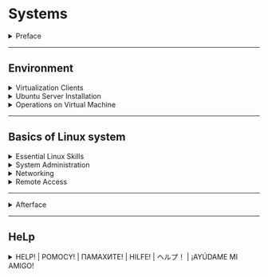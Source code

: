 # Systems

<details>
<summary>Preface</summary>

The design of the software is subject to change,
so use common sense and know that Google is Your best friend.

</details>

***

## Environment

<details>
<summary>Virtualization Clients</summary>

Whoa, whoa, whoa, don't You forgot to download [Ubuntu Server] LTS iso?...
Good for You.

### VirtualBox Set up

Download VirtualBox:

- Visit the official VirtualBox website at [virtualbox home page].
- Navigate to the `Downloads` section.
- Choose the version of VirtualBox that corresponds to Your host operating system
(e.g., Windows, macOS, Linux, etc.).
- Click on the download link to start the download of the VirtualBox installer.

And now You (probably) can run virtualbox,
by windows search bar (WIN + Q and type in `VirtualBox` and click on `Oracle VM VirtualBox`).

Virtual Machine set up:

- Click on the `Quick create...` in the tools panel.
- Enter the name of the virtual machine.
- In the text box with the `ISO Image` name, enter the path to the .iso file.
- Check the box next to `Skip Unattended Instalation`.
- And click finish.

To configure the virtual machine, just right-click on it and select `Settings`.

To start the virtual machine,
just right-click on it and select `Start -> Normal Start`.

To turn off the virtual machine,
just right-click on it and select `Stop -> Power Off`.

You're done (need to celebrate with a NOT very large piece of cake)!

![Ups, the image is somewhere](./images/environment/virtualization_clients/virtualbox.png)

### Hyper-V Set up

First, You are obligated to have windows (10|11) pro.

- Open the `Control Panel` on Your Windows machine.
- Go to `Programs -> Programs and Features -> Turn Windows features on or off`.
- Scroll down and find `Hyper-V.`
- Check the box next to `Hyper-V` (and every subtree if windows is stupid)
and click `OK.`
- Windows will prompt You to restart Your computer. Save Your work and restart.

And now You (probably) can run Hyper-v,
by windows search bar (WIN + Q and type in `Hyper-v` and click on `Hyper-v Manager`).

Virtual Machine set up:

- Select a server,
it can be Your computer or another machine You can connect to.
The list of (currently) available servers is displayed in the left panel.
- Click on the `Quick create...` in the right panel.
- In the pop-up window, click on `_Local installation source`.
- Uncheck the box next to `Windows Secure Boot.`
- And select the .iso file on your local storage via button
`Change installation source`.
- That blue-filled button with `Create Virtual Machine` on it beckons you,
and you press it with an irresistible urge.

To configure the virtual machine, just right-click on it and select `Settings`.

To start the virtual machine, just right-click on it and select `Start`.

To turn off the virtual machine, just right-click on it and select `Turn off`.

You're done (need to celebrate with a very large piece of cake)!

![Ups, the image is somewhere](./images/environment/virtualization_clients/hyper-v.png)

</details>

<details>
<summary>Ubuntu Server Installation</summary>

### Installation

1. After you start up your VM by first,
select `Try or Install Ubuntu`.
1. Choose the language, and believe me,
sooner than later but you will change
the language of your system to English anyway,
so do not create problems for your future self
and choose the language right away
(But just don't choose British English, remember -
"coloUr" is the most evil thing you can meet in your life.).
1. `Continue without updating`.
1. If I were you, I'd leave keyboard configuration
as default, so just `Done`.
1. This is just a virtual machine installation,
so I don't think you need any proprietary drivers.
`Done`.
1. Wait 5 seconds for configuration and ~~`DonDoDon` :pouting_cat:~~ `Done`.
1. Configure your proxy, or just `Done`.
1. Wait 5 second for configuration and `Done`.
1. Configure storage, or `Done`.
1. You have second chance to configure storage,
or just `Done`.
1. Then `Continue` if you want installation to begin.
1. And after installation is complete, just click `Enter`.

### Partitioning in the installer

On the storage configuration page:

- Choice the drive that will be used as boot device.
- Press enter when you choice the drive name and select: `Use As Boot Device`.
- For a healthy and proper Linux installation you should create:
root ('/'), home ('/home') and boot ('/boot') partitions.
- Select free space point (under the drive name) and click on `Add GPT Partition`.
- Specify the size of the partition space.
- Select the `Mount` You want it to be.

After all Mounts get created with proper size, you're done with that section.

### Partitioning using LVM (Logical Volume Manager)

Soooo, why again You should make life more difficult for yourself and use LVM?
Ah, yeah, how can i forgor, to:

- Increase flexibility - You can easily add more space to an existing volume
by adding a new drive to the group.
- Improve performance - You can spread data between drives,
so also spread the reading of that data.
- Make the system more fault tolerance - create a mirroring for the logical volume
(space - 20G, but you can use as user only 10G).

To start use LVM:

- Select `Create volume group`.
- Check the devices You want to be in the group and click create.
- And after that You can use the free space of the group to create partitions
like in section above.

### Swap space

We all get hungry from time to time.
The operating system is no exception,
so we need to provide it with a special place
from which it can draw memory when it runs out of RAM.
That's what the swap space is made for.

So to specify the swap space:

- From the free space, select - `Create volume group`.
- Specify the size of the swap space
- In the section `Format`, choice - `swap`.

And that's all You need to create swap space.

### Example Storage Configuration

![Ups, the image is somewhere](./images/environment/ubuntu_server_installation/Example_storage_configuration.png)

To run machine the drive with grub should be on the first sata port (sata 0).

</details>

<details>
<summary>Operations on Virtual Machine</summary>

### Virtualbox

#### ***Network Configuration***

To specify the network adapter:
  
- Right-click on VM and select `Settings`.
- In the left panel select `Network`.
- Make the `Enable Network Adapter` checked.
- Select the type of adapter (`Attached to...`): NAT, Bridge, Hostonly.

The difference between them is that:

- Hostonly: VM has no access to the network, so only host can access it.
- Nat: the VM can be accessed only from the local network.
- Bridge: any machine on the internet can access the VM.

#### ***Creating a clone of the system***

To create a clone:

- Right-click on VM.
- Select `Clone...`.
- Name it and give the place for this clone.
- Decide if you want to keep MAC addresses for
network adapters or genrerate new ones.

It's your first clone (for this guide at least)!

#### ***Creating a snapshots***

To create a snapshot:

- On the right side of the VM board click on 3-dot menu.
- Select the `Snapshots` point.
- Click `Take` on the tools bar on the top.

It's your first snapshot (for this guide at least)!

### Hyper-v

#### ***Network-adapter Configuration***

To specify the network adapter:
  
- In the left panel `Virtual switch manager...`.
- And choice the type of switch:
external(bridge), internal(nat), private(hostonly).
- Then `OK`.
- Right-click on VM, `Settings...`.
- In hardware section, `Add hardware`.
- Select `Network adapter` and then `add`.
- Click on the adapter
- In drop-down menu `virtual switch` select
the switch you created in point 2.

#### ***Export of the system***

To export (create a clone):

- Right-click on VM.
- Select `Export...`.
- Select where to export

#### ***Creating a checkpoints***

To create a checkpoint (snapshot):

- Right-click on VM.
- Select `Checkpoint`.

#### ***Microsoft specials***

~~Why the f**k you always tend to have your own naming...~~

### Clone vs Snapshots

If the options to clone and make snapshot literally do the same thing,
then why do we have these options?

Snapshots are less large in space than clones
because they are incremental copies of a virtual machine's state.
This means that they only store the changes
that have been made to the virtual machine since the last snapshot was created.

But clones in exange can be transferred from one machine to another.

</details>

***

## Basics of Linux system

<details>
<summary>Essential Linux Skills</summary>

<div style="margin-left: 20px;">
<details>
<summary>First login to the sHELL</summary>

### Lame way to log in

When your coolers start spinning,
the rgb lights play all sorts of hues
and the screen shows a mysterious picture.

Welcome to the user login screen!
It should show something like this:

![Ups, the image is somewhere](./images/basics/essential_linux_skills/login_screen.png)

To log in,all you have to do is enter your login (username)
and then enter the most secret password the mind has ever had a chance to create.

And yes, that's all you had to do to complete this extremely hard subsection.

### Interesting way

Psst, psst, reader, do you like to remember passwords?

Yeah, me too. So why shouldn't we create additional login options?

You know, something like fido2, u2f security key,
or maybe we should use our own flesh for authentication?

First of all we must have some security authentication usb device.
It is a great pity that I do not have one.

In that case... We will use a simple usb drive!

We will use the [pam_usb] tool to achieve our destiny.

- Update the apt using `sudo apt update`.
- Install all packages form the instruction for `debian based` on [pam_usb].
- Also install make, gcc.
- Make `git clone 'link here'`.
- Move Yours current position to the pam_usb directory.
- Use `make` command.
- And `sudo make install`

All that's left to do is configure [pam_usb].

- Find the name of your us drive by `sudo fdisk -l`
- Find the name of user, who'll be log in by usb.
`getent passwd | awk -F: '$3 >= 1000 && $3 <= 60000 {print $1}'`
($3 = UID)
- Add the device using `sudo pamusb-conf --add-device YourDeviceName`
- And then user `sudo pamusb-conf --add-user YourUserName`
- The last task is to add our authentication method
so open file `/etc/pam.d/common-auth` via root
and add `auth sufficient pam_usb.so` to the top of the file.

The result of these efforts - will be a directory with a file on the drive:

![Ups, the image is somewhere](./images/basics/essential_linux_skills/password_usb0.png)

![Ups, the image is somewhere](./images/basics/essential_linux_skills/password_usb1.png)

And the login process now looks something like this:

![Ups, the image is somewhere](./images/basics/essential_linux_skills/login0.png)

![Ups, the image is somewhere](./images/basics/essential_linux_skills/login1.png)

</details>

<details>
<summary>Command line help</summary>

In this cruel world of injustice and suffering,
ahem... in our beloved linux (and especially ubuntu),
You, my amigo, definitely need reliable friends!

### man

First thing that you should recall when you encounter problems
(especially dementia) - man. Just write `man 'your command'`
and if man have something to say you, he will show you
the help instruction.

### tldr

better man

### A bit of luck

No one is ever privy to such details, but,
if the developer has sufficient knowledge in the field of UX,
then you can try your luck and simply write a command
without parameters. And if the front side of the coin shows an eagle,
it is even possible to see how to get help or maybe help itself.

![Ups, the image is somewhere](./images/basics/essential_linux_skills/help_itself.png)

### Uncle Google

You are desperate?
Want to find an answer?
Even more, you would like to find complete solution?

It's time to experience full power of internet,
we are going to use browser!

But before,... docker instalation!

- `sudo apt install apt-transport-https ca-certificates curl software-properties-common`
- `curl -fsSL https://download.docker.com/linux/ubuntu/gpg | sudo apt-key add -`
- `sudo add-apt-repository "deb [arch=amd64]
https://download.docker.com/linux/ubuntu $(lsb_release -cs) stable"`
- `sudo apt update`
- `sudo apt install docker-ce`

And now, installation and first run of perfect gui browser:
`sudo docker run -ti browsh/browsh https://youtube.com`.

Here we are on the best site of tutorials!

![Ups, the image is somewhere](./images/basics/essential_linux_skills/youtube_agreement.png)

*Mhm, youtube agreement, so..., I suppose*
*we just reject all of that. Aha, so i can't make any click*
*and tab also does not work...*

Solutions to this problem are not plentiful:

1. Connect to the our machine from the another machine with cursor.
1. Use keyboard-driven web-browser, e.g. elinks.

Personally, I prefer the first one.
But because the connection to the vm
is a separate point, you know where to find guide.

The result of our work is a beautiful and sharp vision of the internet:

![Ups, the image is somewhere](./images/basics/essential_linux_skills/youtube_cli.png)

</details>

<details>
<summary>Services and processes</summary>

### Processes

Most commonly used commands for processes,
definitely are: ps, kill, nice, and taskset.

#### ***ps***

ps — show a snapshot of current list of processes
(especially their pid).

`ps a` — to list entire list of processes.

#### ***kill***

kill — send a signal to a process.

`kill -KILL <PID>` — to kill the process
(similar to pkill).

`kill -STOP <PID>` — to stop the process.

`kill -CONT <PID>` — to continue the process.

#### ***nice***

nice — tool to change priority of process
(from -20 to 19)
(from max to min).

`nice --20 wget https://momcorp.com/playbot/hot-machines-without-secureboot.epub`
— this will execute this wget command (process) with the most high priority.

Or we can change nice index (usually in short - ni)
of the existant process — `sudo renice -n 5  -p 8721`.

Some notes:

- nice without sudo can set max 0 as ni.
- without sudo renice can only change
priority of the process to the lower value.

#### ***taskset***

We can assign a specific process to a specific CPU. So..., let's try it, I guess?

`taskset -p <PID>` — to show CPU affinity for the process.
E.g. return of the command 1f, that is equal to 00011111,
where the length of binary number if the number of the CPU,
and from the right to the left - attachment.
In this example process can be executed on:
CPU0, CPU1, CPU2, CPU3, CPU4.

To show the number of CPUs — `lscpu | grep ^CPU\\(s\\)`.

`taskset -p 0x5 <PID>` — assign CPU0, CPU2 to the process.

`taskset -c <CPU list> <PID>`.

`taskset -c 0,2 <PID>` — assign CPU0, CPU2 to the process

`taskset -c 0-2 <PID>` — assign CPU0, CPU1, CPU2 to the process

### Services

Linux users should be aware of certain service operations, such as:

- Enable service — `systemctl enable [--now] <Name of process>`
- Disable service — `systemctl disable [--now] <Name of process>`
- Start — `systemctl start <Name of process>`
- Stop — `systemctl stop <Name of process>`
- Restart — `systemctl restart <Name of process>`

</details>

<details>
<summary>Files and file systems</summary>

List of commands for this section: pwd, ls, cd, lsblk, mkfs.

#### ***pwd***

To show which directory you are currently in,
just type `pwd`

#### ***ls***

To show directory contents:

`ls` — shows all not hidden files and directories.

`ls -a` — shows all.

`ls -l` — like ls, but also shows size of the files,
their owners, permissions, last modification time.

#### ***cd***

To change your current possition — cd.

`cd <Path to the destination>`, path can be relative and global.

#### ***lsblk***

`lsblk -d` — show all drives.

`lsblk -d -o name,kname,fstype,size,type,rm,vendor,tran | grep -E 'usb|usb-c'` —
show only drives plugged by usb or usb-c.

#### ***mkfs***

`mkfs -t <Filesystem type> <Device name>` —
format the device with specific filesystem.

`mkfs.ext4 <Device name>` —
format the device with specific ext4 filesystem.

</details>

<details>
<summary>Permissions</summary>

File permissions in Linux dictate who can access a file
and how they can interact with it. They are represented
by a three-character sequence, commonly referred to as the `rwx` mode.

1. Read (r): Grants the ability to read the contents of a file.
1. Write (w): Allows the user to modify or change the contents of a file or directory.
1. Execute (x): Enables a user to execute a file,
which typically means running a program or viewing the contents of a directory.

These permissions are applied to three categories of users:

1. Owner: The user who created or owns the file.
1. Group: The group to which the file belongs.
1. Others: All other users on the system.

`chmod <options> <permissions> <file or directory>` — to change permissions.

`chmod 755 <path to the file>` — change premissions to the file.

`chmod -R 777 <path to the directory>` — change permissions to the directory
and its entire content.

</details>

<details>
<summary>Identity and Access Control</summary>

#### ***users***

Linux is a multi-user operating system,
meaning it can accommodate multiple users
with distinct identities and privileges.
Understanding the different user categories
and managing user accounts are essential aspects of Linux administration.

User Categories:

1. Root User: The ultimate administrative account with full control over the system.
1. System Users: Specialized accounts used by system services and applications.
1. Regular Users: Standard accounts granted to individuals for daily tasks.

Viewing All Users:

The `cat /etc/passwd` command displays a list of
all user accounts on the system. Each line contains information
about a single user, including their username, UID (user identifier),
GID (group identifier), home directory, and default shell.
To display only names, we can use: `awk -F':' '{ print $1}' /etc/passwd`.

In the most cases, to see users, you can log in,
the command `getent passwd | awk -F: '$3 >= 1000 && $3 <= 60000 {print $1}'`
will work just fine.

Identifying Login Users:

The `who` command lists all users currently logged into the system.
Each line displays the username, terminal name, login time,
and remote host from which the user logged in.

Switching Users:

To switch between user accounts without logging out,
use the su command followed by the username you want to switch to.
For example, to switch to the user netpai, use:
`su - netpai`.

#### ***groups***

Group Categories:

1. System Groups: Predefined groups used by system services and applications.
1. Primary Group: The default group to which a user belongs upon creation.
1. Secondary Groups: Additional groups a user can join for access control
and resource sharing.

Joining a Group:

To add a user to a group, use the `usermod` command followed by
the -g option for primary group or -G option for secondary groups:
`usermod [-g|-G] <group_name> <username>`

Removing from a Group:

To remove a user from a group, use the `gpasswd` command followed by the -d option:
`gpasswd -d <username> <group_name>`

Group Types:

1. Closed Groups: Membership requires explicit addition by an administrator.
1. Open Groups: Users can join or leave freely.
1. Nested Groups: Groups can be members of other groups,
creating a hierarchical structure.

Listing Groups:
`cat /etc/group`

#### ***ownership***

Linux utilizes two primary ownership levels:

- File Owner: The individual user who created or
has been explicitly assigned ownership of the file or directory.
- File Group: The group to which the file or directory belongs.
Users within this group may have specific permissions for the file or directory.

Change ownership:

`chown [options] <owner>:<group> <file or directory>`

`chown nerd:nerd .txt`

`chown -R nerd:nerd /home/nerd`

</details>

<details>
<summary>Metadata Management</summary>

#### ***size***

To check the size of a file or directory in Linux, you can use the
`du [options] <file or directory>`

Options:

`-h`: Human-readable format (e.g., KB, MB, GB)

`-s`: Summarize the total size for each argument

Usage:

`du <file>` — check the size of a file.

`du <directory>` — check the size of a directory.

`du -sh <directory>` — check the size of a directory in a readable format.

`du -s <directory>/*` — check the total size of all files in a directory.

`du -s <directory>**` — check the size of all files in a directory and its subdirectories.

#### ***space***

`df -h` — memory usage for mounts.

`free - h` — ram usage.

`du -sh $(find / -writable -user <user_name>)` — memory usage for the user

`du -sh $(find / -writable -group <group_name>)` — memory usage for the group

#### ***date & time***

`date` — to show date.

`sudo date -s <date>` — to set date.

</details>

<details>
<summary>File Interaction</summary>

#### ***read***

Go to the nano-vim section

#### ***search***

How original and no surprising at all, the command to search is called `find`.

More precisely: `find <path> [options] <criteria>`

`find <path> -name "file"` — find files by name.

`find <path> -type d` — find only directories

`find <path> -size +1M` — find all files greater then 1Mb.

As criteria can be used regex.

`find . -iregex '\.\/[a-z]+.md'` - find all files in current
directory that end by .md and have only characters before.

`fzf` - a lot better find.

#### ***copy***

`cp [options] <source> <destination>`

`cp <sFile> <dFile>` — for files.

`cp -R <sDirectory> <dDirectory>` — for directories.

#### ***rename & replace***

To rename or replace you can use — `mv`.

`mv [options] <source> <destination>`

`mv -p <sFile> <dFile>` — for files with preserving file attributes.

`mv -R <sDirectory> <dDirectory>` — for directories.

#### ***create***

Files:

`touch [options] <list of names or pathes>` — for file creation.

`touch t1 t2 t3` — create 3 files with prefix `t` in the current directory.

Directories:

`mkdir [options] <list of names or pathes>` — for directory creation.

`mkdir test` — create test directory in the current directory.

`mkdir -p ./test1/nested_test` — create nested_test directory in the current directory,
but also create all parent directories that does not exist.

#### ***info***

`file [options] <file path or name>` — short information about file.

`file t1`

`stat [options] <path or name>` — displays some useful information
about the object.

`stat t2`

`stat test1`

`exiftool [options] <path or name>` — one of the best metadata tool.

#### ***delete***

`rm [options] <source>`

`rm <sFile>` — for files.

`rm -R <sDirectory>` — for directories.

</details>

</div>

</details>

<details>
<summary>System Administration</summary>

<div style="margin-left: 20px;">

<details>
<summary>Useful Linux system tools</summary>

#### ***top***

top — interective and more complex then ps manager of processes.

`top -u root` — show all processes attached to the root.

#### ***htop***

:astonished: Is it a `top` but with a friendly design,
complex features and the ability to not only write commands in loop
but also `click` buttons?

#### ***netstat***

netstat is a powerful tool for network troubleshooting and monitoring.

`sudo apt install net-tools` — to install.

`netstat -a` — shows all conections.

`netstat -na` — shows all connections
without resolving names.

`netstat -nat` — shows tcp connections.

`netstat -r` — shows routing table.

`netstat -tn` — shows tcps where data transferring is active.

#### ***Terminator***

`sudo apt install terminator` — for installation.

since this is a gui application then we ought to install xvfb
for virtual monitor,.... good luck somehow display it!

#### ***tmux***

Just type `tmux` and you are in heaven.

All commands start with `ctrl + b`:

- `c` — create new window.
- `n or p` — move to the next ot previous window.
- `&` — kill current window.
- `% or `` — split current panel verticaly or horizontaly.
- `x` — close panel.
- `d` — exit from the tmux (and save it, somelike minimize).
- `:` — and then `kill-session` to exit and end process.

`tmux ls` — list sessions.

`tmux attach -t <number_of_the_session>` — return to the session.

</details>

<details>
<summary>Console editors</summary>

![Ups, the image is somewhere](./images/basics/system_administration/meme.png)

#### ***vim***

Literally less complex version of neovim.

#### ***nano***

It should be pre-installed. Just type `nano [options] <path_to_the_file>`

`nano -l <file>` — open the file and
displays the line number to the left of the text area.

When nano is opened, press: (ctrl/command) + W to show help.
And after you read this `tutorial`, my congratulations,
you mastered nano.

#### ***neovim***

History evolution:
vi -> vim -> neovim.

`sudo apt install neovim` — to install.

Please, write `nvim` and then `:Tutor`. This will be a short guide to neowim.

And after that... PLUGINS!

To install plugins watch [this prefect video] with one remark:
change `sudo packman -S ...` to `sudo apt install ...`

And e.g. we can convert neovim into a chat with OpenAI GPT:

![Ups, the image is somewhere](./images/basics/system_administration/neovim_gpt.png)

</details>

<details>
<summary>sudo command</summary>

#### ***sudo***

Sudo is a command-line utility that allows users to execute
commands with the privileges of the root user.

#### ***Who can use sudo***

In the first place we should look inside sudoers file.
To check out the sudoers file,
simply type “sudo visudo” and it’ll pop open.
Inside the sudoers file,
you can assign specific sudo permissions to users and groups.
We use a special syntax for this:

[user] [host]=([run as]) [commands]

user: The user who will be granted the permissions.
host: The host on which the user can run commands.
run as: Defines the users as whom the commands can be run.
commands: The specific commands that the user is allowed to run.

![Ups, the image is somewhere](./images/basics/system_administration/sudoers_vanile.png)

A user can also inherit sudo permissions from the groups he is in.

#### ***Examples***

- `alice ALL=(bob) ALL` — alice can execute any command from bob user on any host.
- `bob ALL=(ALL) NOPASSWD: /usr/bin/apt update` — bob can execute apt update from.
any host and user
- `ALL ALL=(ALL) ALL` — everyone can do whatever they want.
- `edna name_of_specific_host=(edna) ALL` — edna can execute any comand only when
she is login from name_of_specific_host.

</details>

<details>
<summary>Users operations</summary>

#### ***creating users***

##### **useradd**

`useradd [options] <username>`

Some options:

- `-M` — create without a directory.
- `-s` — specify shell.
- `-e` — specify the expire date, when user'll be disabled.
- `-p` — set a password.
- `-u` — set a user ID (UID) manually.
- `-g` — create user and make him a member of specific group
(use group id for that).

Examples:

- `sudo useradd -e 2024-05-30 <username>` — user'll be disabled by the date.
- `sudo useradd -M <username>` — user without home directory.
- `sudo useradd -u 4444 <username>` — user with 4444 UID.
- `sudo useradd -g 27 <username>` — user'll be added to the group with GID 27
(sudo on my machine).

##### **adduser**

`adduser [options] <username>` — friendlier version of useradd,
by default generate password and home directory,
and some additional information about user.

#### ***creating groups***

##### **groupadd**

`groupadd [options] <groupname>`

Some options:

`-g` — create a group with specific GID
`-r` — create a system group

##### **addgroup**

`addgroup [options] <groupname>` — friendlier version of groupadd,
by default choosing Debian policy conformant GID values

#### ***add users to groups***

##### **usermod**

`usermod [options] <username>`

`usermod -aG <groupname> <username>` — add user to the group.

##### **gpasswd**

`gpasswd [options] <username>`

`gpasswd -a <username> <groupname>` — attach user to the group.

#### ***deleting users***

1. `sudo killall -u <username>` — kill all users processes and log him out.
1. `sudo passwd -l <username>` — block user (he can't log in).
1. `crontab -r -u <username>` — stop all system jobs.
1. `id -nG <username>` — check all his groups.
1. `sudo deluser <username> <groups>` — remove him from groups.
1. `sudo userdel -r <username>` — remove user and home directory.

#### ***deleting groups***

`sudo groupdel <groupname>`

#### ***managing users passwords***

- `sudo passwd <username>` — change password for the user.
- `sudo chage -M 90 <username>` — make password periodically (90 days)
changeable for the user.

</details>

<details>
<summary>Aliases</summary>

`alias <alias>='<another_text>'` — create a alias for another text.

`alias vim='nvim'`
`alias neovim='nvim'`

`ln <path_to_file> <path_to_link>` — create an alias for file (symbolic link).

`ln \home\nerd\really_secret\pierogi_recipe.secret \home\nerd\pierogi_link.scrt`

`ln -s <path_to_directory> <path_to_link>` —
create an alias for directory (soft link).

`ln -s secret/really_secret/super_secret/securets shortcut_secret`

</details>

<details>
<summary>Package management</summary>

#### ***YUM***

Distributions: CentOS

Extension: .rpm

Install package: `sudo yum install <package_name>`

Delete package: `sudo yum remove <package_name>`

#### ***RPM***

Distributions: Fedora, openSUSE

Extension: .rpm

Install package: `sudo rpm -i <package_name>`

Delete package: `sudo rpm -e <package_name>`

#### ***APT***

Distributions: Debian-based, Ubuntu

Extension: .deb

Install package: `sudo apt install <package_name>`

Delete package: `sudo apt remove <package_name>`

#### ***APT-GET***

Distributions: Debian-based, Ubuntu

Extension: .deb

Install package: `sudo apt-get install <package_name>`

Delete package: `sudo apt-get remove <package_name>`

#### ***DPKG***

Distributions: Debian-based, Ubuntu

Extension: .deb

Install package: `sudo dpkg -i <package_name>`

Delete package: `sudo dpkg -r <package_name>`

#### ***PACMAN***

Distributions: ArchLinux

Extension: .pkg.tar.xz

Install package: `sudo pacman -S <package_name>`

Delete package: `sudo pacman -R <package_name>`

</details>

<details>
<summary>Compiling from source</summary>

It really depends on exactly what you are trying to compile.
But here are the most common compilation utilities:
cmake, make, gcc, gcc-go, golang-go (or for last two
just `sudo snap install go --classic` instead of apt vesion).

But what I highly recommend is to install docker
(instruction somewhere above)
it makes your life a lot easier,
when you are not depending on the environment,
and also... DOCKER HUB, probably it's the easiest
way to install things, espesially when it's
spiteful and popular enough to be on that hub.

Examples:

- go above and look example with gcc and make
in pam_usb installation.
- go above and look example with docker (dockerhub)
browsh installation.

</details>

<details>
<summary>Space management</summary>

`sudo apt install duf` -> `duf` —
good-looking and intuintive tool, to display space availability

`sudo apt install tree` -> `tree` —
explore directories in tree like architecture.

`sudo apt install mc` -> `mc` —
file manager.

`sudo apt install nnn` -> `nnn` —
better mc.

`sudo apt install ranger` -> `ranger` —
better nnn.

`sudo apt install cargo` -> `export PATH=$PATH:<home_directory>/.cargo/bin`
— rust installer for next few programs.

`cargo install dua-cli` — space visualizer in progess bar style.

`cargo install diskonaut` — space visualizer in treemap style
(like such macroeconomics rectangle graphs).

</details>

<details>
<summary>Drives and partitions</summary>

`umount /dev/sda<number>; resize2fs /dev/sda<number> 200G` —
resize partition sda\<number> to 200G.

`umount /dev/sdb<number>; mkfs.ntfs /dev/sdb<number>` —
change filesystem of partition sdb\<number> to ntfs.

`lvresize -L 20G /dev/vg0/lv-2; resize2fs /dev/vg0/lv-2` —
resize logical volume lv2 to 20G.

</details>

<details>
<summary>Creating ext4 file system and permanently mounting</summary>

#### ***DISCLAIMER***

- We have a drive... yeah, I think it's a pretty cool device.
It cans read bytes, write bytes..., and in simpler terms, that's all.
- If we are incredibly lucky, probably, we have OS on our host.
And if we are the type of person, who likes to sort things up,
we could split our driver to partitions, you know, like add some
partitions to a big box to create smaller boxes.
- Ok, I doubt, that you will write the size and index of the first byte
for each file on the paper. So we will set some filesystems for our partitions.
- Filesystems are very complex animals, to make them work with our OS,
we have to create interface through which OS'll speak with FS.
In other words, we're going to mount it (create a mount point for OS).
(You can imagane it like we give reference for partition FS to our OS FS).

Pretty flimsy construction, don't you think?.. I don't think so either.

#### ***Linuх***

1. `sudo fdisk -l` — list all drives.
1. `sudo fdisk <drive>` — create \<partition> on \<drive>.
1. `sudo mkfs.ext4 <partition>` —
format \<partition> with ext4 filesystem.
1. `sudo mkdir /mnt/<partition_name>` — create a directory in root.
1. `sudo mount <partition> /mnt/<partition_name>` —
mount ext4 filesystem of \<partition> to the directory
(create a `link` to the \<partition> filesystem in the directory).
1. `sudo blkid` — to find \<partition_UUID>.
1. `sudo nano /etc/fstab` — the file with filesystems configs.
1. insert this text to the end of file:
`UUID=<partition_UUID> /mnt/<partition_name> ext4 defaults 0 2` —
so, this line says the following: the mount for the \<partition> FS
is in the directory, it's ext4 FS, 'default' as mount option,
0 - that we don't want backups, and 2 - the number of priority
to load FSs (because we want in the first place load or main FS
without her we can't reach '/mnt/\<partition_name>' directory anyway).

If we do not want mount to be permanently
(to system automaticly load FS for out partition),
we can stop on point 5 including (to do it manually via 'maunt').

</details>

<details>
<summary>Managing logical volumes</summary>

- `sudo pvcreate <partition>` —
intitalize metadata to th partition
(create physical volume).
- `sudo vgcreate <vgroup_name> <physical_volume>` —
create volume group from the physical volume.
- `sudo vgextend <vgroup_name> <another_physical_volume>` —
add new pv to the vg.
- `sudo lvcreate -n <logicalv_name> -L 10G <vgroup_name>` —
create logical volume (some kind of partition) from the vg.
- `sudo mkfs.ext4 <logicalv_name>` —
format the lv with ext4 FS.
- `sudo lvremove <logicalv_name>` —
delete lv.
- `sudo vgremove <vgroup_name>` —
delete vg.

</details>

<details>
<summary>System monitoring</summary>

#### ***tiptop***

So here we will use the best tool for monitoring —
tiptop.

`sudo apt install tiptop` — for installation.

Type `tiptop` and
*...."The Sound of dial-up Internet"....*
~~Mhm.., obviously it's not working well on VM. What the irony with naming~~

#### ***glances***

So here we will use the best tool for monitoring —
glances.

`sudo apt install python3 python3-pip python3-dev;
sudo pip3 install glances;
sudo ln -s /usr/local/bin/glances /usr/bin/glances` — for installation.

Type `glances` and the tool will appear. Press `h` for help.

</details>

</div>

</details>

<details>
<summary>Networking</summary>

<div style="margin-left: 20px;">

<details>
<summary>Network configuration</summary>

Since `network configuration` is a comples topic,
here is just a bunch of random commands:

- `ifconfig` — show the network interfaces.
- `ip a` — very similar to above.
- `route` — show routing table.
- `sudo dhclient -v` — ask dhcp about address.
- `sudo dhclient -v -r` — release the address given from dhcp.
- netstat commands
- `sudo ifconfig <network_adapter> down` — stop the netwrok adapter.
- `sudo ifconfig <network_adapter> up` — start ... .

netplan — is a standart tool to configure network interfaces in ubuntu.
On other machines more traditional is the /etc/networ/interfaces way.
We can access netplan's configuration file by
going to the /etc/netplan directory and open file
with name `00-installer-config.yaml`. For me it contains:

```yaml
# This is the network config written by 'subiquity'
network:
  ethernets:
    enp0s3:
      dhcp4: true
    enp0s8:
      dhcp4: true
    enp0s9:
      dhcp4: true
  version: 2
```

Here we can see our network configuration.
E.g. we can add new interface if that is not here;
delete some existant interface;
make the interface with static ip,
just setting dhcp4 to flase,
and by specify the address and gateway manually:

```yaml
dhcp4: false
addresses:
    -<address1>/<mask>
gateway4: <address2>
```

or specify DNSs:

```yaml
nameservers:
    addresses: [<address3>, <address4>]
```

*I personaly prefer the traditional way of network interfaces.*
~~And if you want too, please read about that by yourself.~~

After changing this .yaml file, use the command `netplan apply`
to make changes work.

</details>

<details>
<summary>SSH service</summary>

Before we begin, INSTALLATION:

`sudo apt-get install openssh-server` — for server.

`sudo apt-get install openssh-server` — for client.

`sudo systemctl enable --now ssh` — to make service work.

#### ***client configuration***

To configure client, please find file: `\etc\ssh\ssh_config`.

Open it with nano(or with something else) and be horrified.
Because we already have all possible configurations with example
values in the comments (god bles the guy who done that).

The most interesting directives (options):

- Port — to change standart ip port for ssh connection to server  `Port 22`.
- ForwardX11 — to make it possible run gui apps on server and send
screen to the host  `ForwardX11 yes`.
- ForwardAgent — to make it possible share secure SSH-Keys with server
  `ForwardAgent`, e.g. to make commits from server to your repository.

`sudo systemctl restart ssh` — restart service to read config with changes.

#### ***server configuration***

To configure client, please find file: `\etc\ssh\sshd_config` (yahoo, daemon).

Open that with text editor.

The most interesting directives (options):

- Port — to change standart ip port for ssh connection to listening  `Port 22`.
- AddressFamily — which kind of ip use 4 or 6   `AddressFamily inet`(for 4).
- UsePAM — define if client can use PAM(Pluggable Authentication Module)
for log in  `UsePAM yes`.
- ClientAliveInterval — how long session of the client will be active
  `ClientAliveInterval 150m`(e.g. 150 minut).
- MaxAuthTries — how many times client can make mistakes while log in process
  `MaxAuthTries 5`.
- MaxSessions — max count of active sessions  `MaxSessions 3`.
- LoginGraceTime — timeout for every mistake while log in
  `LoginGraceTime 1m`.

`sudo systemctl restart ssh` — restart service to read config with changes.

#### ***tunneling***

So what is tunneling in ssh?

I do not know how about You, but i prefer to learn by examples.
Image, that You have server on which the database is running localy on some port,
and You want to access that database.
You have to connect to the server (via ssh) and ask your server
to connect Your host to the database. So, server brings
db port, connect it to your port and you are done.

In other words, when ssh is like phone call,
where phone number is ip of server. Tunneling is more like calling a call center
and being transferred to a specific department.

To achive that use this template:

`ssh -L <local_port>:<localhost>:<remote_port> <user>@<server_ip>`

`ssh -N -L <local_port>:<localhost>:<remote_port> <user>@<server_ip>`
— the same as above but without shell session.

Exm: `ssh -L 33:127.0.0.1:77 sundar@8.8.8.8`

#### ***SCP***

~~SCP(Special Containment Procedures) is a fundation that specialize in~~
~~the containment and study of anomalous creatures or objects to protect mankind.~~

SCP(Secure Copy Protocol) is a protocol which allows you to securely transfer
files between a local host and a remote host.

`scp <host_file> <user>@<server_ip>:<server_where>`
— copy the file from host to the server.

`scp <user>@<server_ip>:<server_file> <host_where>`
— copy the file from server to the host.

</details>

<details>
<summary>NFS service</summary>

~~InSTARr Platinum (a zillion "ORA" output in the shell)~~

#### ***server***

Install server — `sudo apt install nfs-kernel-server`.
`sudo systemctl enable --now nfs-kernel-server` — tunr it on.

`sudo chmod 775 <directory_to_share>` — make share directory accessable.

`sudo nano /etc/exports`
and then add this line:`<directory_to_share> <client_ip>([options])`.
E.g `/ 22.22.22.21(rw,sync,no_subtree_check)`

`sudo systemctl restart nfs-kernel-server` after changes.
And we should have possibility to connect to.

#### ***client***

Install client — `sudo apt install nfs-common`. (Debian-based)

Install client —
enable `Services for NFS` with all subpoints in Windows Featurs. (Windows)

Connection:

TERMiNAL`sudo mount -t nfs <host_ip>:<directory_to_share> <mount_point>`.
To mount shared directory to mount point.

CMD`mount \\<host_ip><directory_to_share> <drive_letter>:`.
E.g. `mount \\8.8.8.8\home Z:`. To mount shared directory to system
(will disappear after reboot).

![Ups, the image is somewhere](./images/basics/networking/nfs.png)

CMD`mount -o persistent=yes \\<host_ip><directory_to_share> <drive_letter>:`.
For permanently mounting.

#### ***fstab***

As metioned in previous topic, we will edit /etc/fstab
to make out mount permanent.

add this line to the file:
`<host_ip>:<directory_to_share> <mount_point> nfs defaults 0 2`.
And from now your system will automaticly mount this shared directory.

</details>

<details>
<summary>File Hosts and hostname</summary>

#### ***Hostname***

Open `/etc/hostname`, it containts your machine name,
which is used to identify your host in network,
also you can find your host name in your "shell cursor":
`<username>@<hostname>:~$<your_command>`

We can change this file and our hostname in "shell cursor"
will also change after reboot.

#### ***Hosts***

Open `/etc/hosts`, here are maps between adresses and names,
like dns. But the hosts file has a higher priority than any DNS servers.
So we can for example, reroute some websites?

Add line `127.0.0.1 www.google.com` to reroute your favorite uncle to localhost.

</details>

<details>
<summary>Configuring interfaces using nmtui</summary>

`sudo apt install network-manager` — to bit-to-bit repair the body of application.

`nmtui` — to start tool. And, oh boy, graphical interface.

We can:

- Set a hostname.
- Activate a connection.
- Edit a connection.

About Editing:

- Add new connection.
- Edit existant connection.
- Delete existant connection.

</details>

<details>
<summary>Firewall</summary>

#### ***iptables***

So, we can set very flexible network rules,
blocking specific traffic, set policy configure
port forwarding, and all of that in the *low-level*
interface of `iptables`.

Because i don't obligate to suffer, we'll not doing that.

#### ***ufw***

`ufw` — user-friendly version of iptables.

Example of usage:

- `sudo ufw enable` — to tunr on.
- `sudo ufw status verbose` — check status.
- `sudo ufw default deny incoming` — ban all connections to your server.
- `sudo ufw default allow outgoing` — allow all connections from server.
- `sudo ufw allow ssh` — to allow ssh.
- `sudo ufw status` — to diplay rules.

</details>

<details>
<summary>Assigning multiple IP addresses to network interfaces</summary>

Why again we want to do that?

*Whisper*.

Mhm, k, lets pretend I don't have schizophrenia.
So, e.g. hosting multiple services or network segregation.

if you want to assign multiple ip addresse:

- Open `/etc/netplan/00-installer-config.yaml`
- Where you have your interface add the addresses, like this:

```yaml
<interface>:
  addresses:
    - <netwrok1>
    - <netwrok2>
```

And now run `sudo netplan generate` — because netplan
is like "userfriendly interface" to configure network on ubuntu system,
we also should somehow change configuration for system network renderer.
So this command will configure this files for us.

Along with `sudo netplan apply` — to apply changes.

In the end — `reboot`.

</details>

<details>
<summary>Monitoring traffic using tcpdump</summary>

Should be already installed.

Typical usage is: `sudo tcpdump -i <interface> [filter]`.

Examples:

- `tcpdump -D` — to display all possible interfaces.
- `sudo tcpdump -i <interface>` — capture all traffic on the `interface`.
- `sudo tcpdump -i <interface> icmp` — capture only `icmp` packets
- `sudo tcpdump -i <interface> src <ip>` — capture traffic from the `source`.
- `sudo tcpdump -i <interface> dst <ip>` — capture traffic to the `destination`.
- `sudo tcpdump -i <interface> port <number>` — capture on the `port`.
- `sudo tcpdump -i <interface> src <ip> and dst port <number>` —
capture traffic from the `ip` and destination on the `port`
- `sudo tcpdump -i <interface> src portrange <smaller_number>-<bigger_number>` —
capture on the range of ports.

</details>

</div>

</details>

<details>
<summary>Remote Access</summary>

<div style="margin-left: 20px;">

<details>
<summary>SSH</summary>

#### ***putty***

**Download:**

1. Go to the [putty main page].
1. Click `Download`.
1. Select the platform you prefere.

**Usage:**

Run application, it should looks +- like that:

![Ups, the image is somewhere](./images/basics/remote_access/putty_main.png)

Change the `Port` if it's not default(22).

In the field `Host Name (or IP address)` enter IP address
of the server (or hostname, if you have specified map hostname:address in your
analog of `hosts` file or DNS server). And then press that tantalizing button: `Open`.

You should see this:

![Ups, the image is somewhere](./images/basics/remote_access/putty_login.png)

Enter `username` and then `password`.

My congratulations you successfully entered your session.

#### ***mremoteNG***

**Download:**

1. Go to the [mremoteNG main page].
1. Click `Download`.
1. Choose your option.

**Usage:**

Run application, it should looks +- like that:

![Ups, the image is somewhere](./images/basics/remote_access/mremote_main.png)

... Ok i can't stand it for such long period.

Naviagte to: `Tools` -> `Options` -> `Theme`.
Make sure checkbox `Enable Themes` have mark.
And choose `dracula` theme. A bunch better.

![Ups, the image is somewhere](./images/basics/remote_access/mremote_dracula.png)

In the `Connections` section click on...
On this little something:
![Ups, the image is somewhere](./images/basics/remote_access/little_what.png)

And then configure connection under `Connections` head of tree by clicking on it.
In the appeared menu change: `Protocolo` to SSH v2,
`Port` - change it if you don't use default,
`Hostname/IP` - write the address,
`Username` - enter your username,
`Pssword` - enter your password.
And now we can automaticly connect to the server
(right-click on your connection and `Connect`).

My congratulations you successfully entered your session.

![Ups, the image is somewhere](./images/basics/remote_access/connection_mremote.png)

#### ***MobaXtrem***

**Download:**

1. Go to the [MobaXtrem main page].
1. Click `Download`.
1. Choose `Free` version.
1. Choose `Version`, portable ot installer.

**Usage:**

Run application, it should looks +- like that:

![Ups, the image is somewhere](./images/basics/remote_access/moba_main_paig.png)

Click on `Sessions` and choose `SSH`.

![Ups, the image is somewhere](./images/basics/remote_access/moba_session_page.png)

Specify `Port` if it's not standart,
specify `username`,
and obviously how to connect:
per hostname or direclty per address.
Then — `OK`.

And now you only have to enter `password`.

My congratulations you successfully entered your session.

![Ups, the image is somewhere](./images/basics/remote_access/moba_connection.png)

</details>

<details>
<summary>VNC (optional)</summary>

Since optional, then optional.

</details>

</div>

</details>

***

<details>
<summary>Afterface</summary>

That's a sweetie honey - [awesome-cli-apps], that's all you need in cli linux.

Also I took this whole tutorial as an "introductory" guide to linux,
so I wrote it as I took it.

</details>

***

## HeLp

<details>
<summary>HELP! | POMOCY! | ПАМАХИТЕ! | HILFE! | ヘルプ！ | ¡AYÚDAME MI AMIGO!</summary>

### HELP

If you are not familiar with the English.... hold on, why you even reading that then?

### POMOCY

Jeśli nie jesteś zaznajomiony z angielskim, cóż,
użyj [deepl], jest chyba wystarczająco dobry...?

### ПАМАХИТЕ

Они держат меня в этом межгалактическом подвале уже третий день
по каленадрю Юпитера, вызовите бригаду космического десанта [deepl],
они должны знать что делать в таких ситуациях, наверное ...?

### HILFE

Wenn Sie mit der englischen Sprache nicht vertraut sind, verwenden Sie [deepl],
das ist wahrscheinlich gut genug, nehme ich an...?

### ヘルプ

英語に馴染みがなければ、[deepl]を使えばいい。

### AYÚDAME MI AMIGO

¿Si no estás familiarizado con el inglés, bueno, utiliza [deepl],
supongo que te servirá...?

</details>

<!-- ———————————————————————————————————————————————————————————————— -->

[deepl]: <https://www.deepl.com/>
[Ubuntu Server]: <https://ubuntu.com/download/server>
[pam_usb]: <https://github.com/mcdope/pam_usb>
[this prefect video]: <https://www.youtube.com/watch?v=69tzu7YVlx4>
[awesome-cli-apps]: <https://github.com/agarrharr/awesome-cli-apps>
[putty main page]: <https://www.putty.org/>
[MobaXtrem main page]: <https://mobaxterm.mobatek.net/>
[mremoteNG main page]: <https://mremoteng.org/>
[virtualbox home page]: <https://www.virtualbox.org/>
